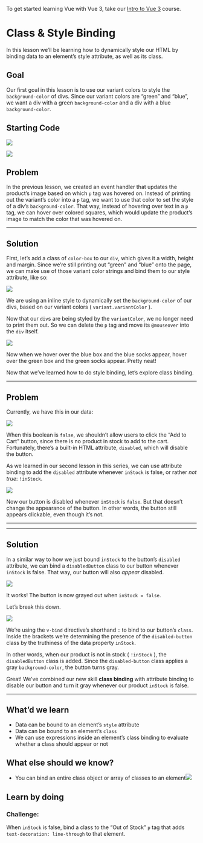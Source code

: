 To get started learning Vue with Vue 3, take our [Intro to Vue 3](/courses/intro-to-vue-3/intro-to-vue3) course.

# Class & Style Binding

In this lesson we’ll be learning how to dynamically style our HTML by binding data to an element’s style attribute, as well as its class.

## Goal

Our first goal in this lesson is to use our variant colors to style the `background-color` of divs. Since our variant colors are “green” and “blue”, we want a div with a green `background-color` and a div with a blue `background-color`.

## Starting Code

![](https://firebasestorage.googleapis.com/v0/b/vue-mastery.appspot.com/o/flamelink%2Fmedia%2F1578366041021_0.png?alt=media&token=56690ec8-02f9-4fc3-805b-7630347edb66)

![](https://firebasestorage.googleapis.com/v0/b/vue-mastery.appspot.com/o/flamelink%2Fmedia%2F1578366041022_1.png?alt=media&token=cf9bc190-04eb-4c52-bf71-a50cef7527cd)

## Problem

In the previous lesson, we created an event handler that updates the product’s image based on which `p` tag was hovered on. Instead of printing out the variant’s color into a `p` tag, we want to use that color to set the style of a div’s `background-color`. That way, instead of hovering over text in a `p` tag, we can hover over colored squares, which would update the product’s image to match the color that was hovered on.

---

## Solution

First, let’s add a class of `color-box` to our `div`, which gives it a width, height and margin. Since we’re still printing out “green” and “blue” onto the page, we can make use of those variant color strings and bind them to our style attribute, like so:

![](https://firebasestorage.googleapis.com/v0/b/vue-mastery.appspot.com/o/flamelink%2Fmedia%2F1578366050177_2.png?alt=media&token=b8513f71-e9ad-498c-821b-5a87be8c02ed)

We are using an inline style to dynamically set the `background-color` of our divs, based on our variant colors ( `variant.variantColor` ).

Now that our `div`s are being styled by the `variantColor`, we no longer need to print them out. So we can delete the `p` tag and move its `@mouseover` into the `div` itself.

![](https://firebasestorage.googleapis.com/v0/b/vue-mastery.appspot.com/o/flamelink%2Fmedia%2F1578366054944_3.png?alt=media&token=80578948-a2af-4f92-a8fc-dd3f70e3454f)

Now when we hover over the blue box and the blue socks appear, hover over the green box and the green socks appear. Pretty neat!

Now that we’ve learned how to do style binding, let’s explore class binding.

---

## Problem

Currently, we have this in our data:

![](https://firebasestorage.googleapis.com/v0/b/vue-mastery.appspot.com/o/flamelink%2Fmedia%2F1578366060422_4.png?alt=media&token=1c796222-ec7b-47f5-bae2-b8b4310b0e9d)

When this boolean is `false`, we shouldn’t allow users to click the “Add to Cart” button, since there is no product in stock to add to the cart. Fortunately, there’s a built-in HTML attribute, `disabled`, which will disable the button.

As we learned in our second lesson in this series, we can use attribute binding to add the `disabled` attribute whenever `inStock` is false, or rather _not true_: `!inStock`.

![](https://firebasestorage.googleapis.com/v0/b/vue-mastery.appspot.com/o/flamelink%2Fmedia%2F1578366063603_5.png?alt=media&token=154fe8bd-caaa-496a-b2db-cfa03eecb7ee)

Now our button is disabled whenever `inStock` is `false`. But that doesn’t change the appearance of the button. In other words, the button still appears clickable, even though it’s not.

---

---

## Solution

In a similar way to how we just bound `inStock` to the button’s `disabled` attribute, we can bind a `disabledButton` class to our button whenever `inStock` is false. That way, our button will also _appear_ disabled.

![](https://firebasestorage.googleapis.com/v0/b/vue-mastery.appspot.com/o/flamelink%2Fmedia%2F1578366063604_6.png?alt=media&token=e2d8acae-703b-4374-b98a-2d5e181e434f)

It works! The button is now grayed out when `inStock = false`.

Let’s break this down.

![](https://firebasestorage.googleapis.com/v0/b/vue-mastery.appspot.com/o/flamelink%2Fmedia%2F1578366067323_7.png?alt=media&token=133e19c8-98e2-4d42-84ad-56dc4d44b371)

We’re using the `v-bind` directive’s shorthand `:` to bind to our button’s `class`. Inside the brackets we’re determining the presence of the `disabled-button` class by the truthiness of the data property `inStock`.

In other words, when our product is not in stock ( `!inStock` ), the `disabledButton` class is added. Since the `disabled-button` class applies a gray `background-color`, the button turns gray.

Great! We’ve combined our new skill **class binding** with attribute binding to disable our button and turn it gray whenever our product `inStock` is false.

---

## What’d we learn

* Data can be bound to an element’s `style` attribute
* Data can be bound to an element’s `class`
* We can use expressions inside an element’s class binding to evaluate whether a class should appear or not

## What else should we know?

* You can bind an entire class object or array of classes to an element![](https://firebasestorage.googleapis.com/v0/b/vue-mastery.appspot.com/o/flamelink%2Fmedia%2F1578366071703_8.png?alt=media&token=7c097480-d2a2-4a50-9437-5e69d2c22679)

## Learn by doing

### Challenge:

When `inStock` is false, bind a class to the “Out of Stock” `p` tag that adds `text-decoration: line-through` to that element.